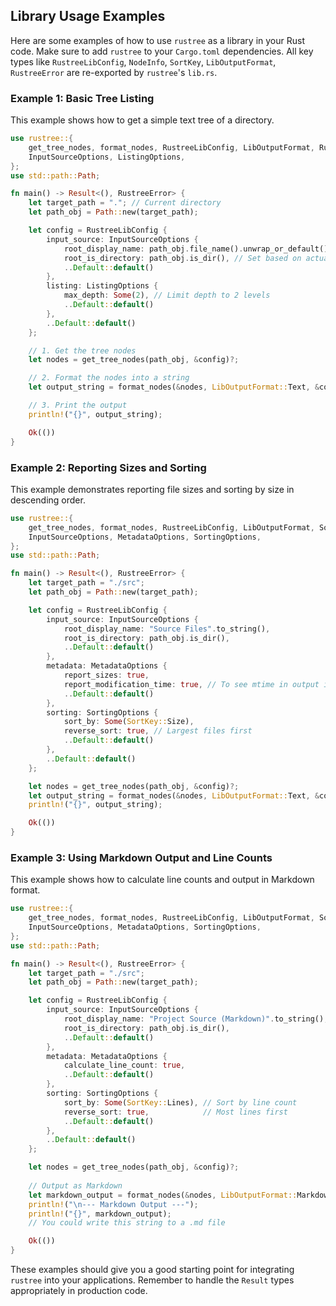 ## Library Usage Examples

Here are some examples of how to use `rustree` as a library in your Rust code.
Make sure to add `rustree` to your `Cargo.toml` dependencies.
All key types like `RustreeLibConfig`, `NodeInfo`, `SortKey`, `LibOutputFormat`, `RustreeError` are re-exported by `rustree`'s `lib.rs`.

### Example 1: Basic Tree Listing

This example shows how to get a simple text tree of a directory.

```rust
use rustree::{
    get_tree_nodes, format_nodes, RustreeLibConfig, LibOutputFormat, RustreeError,
    InputSourceOptions, ListingOptions,
};
use std::path::Path;

fn main() -> Result<(), RustreeError> {
    let target_path = "."; // Current directory
    let path_obj = Path::new(target_path);

    let config = RustreeLibConfig {
        input_source: InputSourceOptions {
            root_display_name: path_obj.file_name().unwrap_or_default().to_string_lossy().into_owned(),
            root_is_directory: path_obj.is_dir(), // Set based on actual path
            ..Default::default()
        },
        listing: ListingOptions {
            max_depth: Some(2), // Limit depth to 2 levels
            ..Default::default()
        },
        ..Default::default()
    };

    // 1. Get the tree nodes
    let nodes = get_tree_nodes(path_obj, &config)?;

    // 2. Format the nodes into a string
    let output_string = format_nodes(&nodes, LibOutputFormat::Text, &config)?;

    // 3. Print the output
    println!("{}", output_string);

    Ok(())
}
```

### Example 2: Reporting Sizes and Sorting

This example demonstrates reporting file sizes and sorting by size in descending order.

```rust
use rustree::{
    get_tree_nodes, format_nodes, RustreeLibConfig, LibOutputFormat, SortKey, RustreeError,
    InputSourceOptions, MetadataOptions, SortingOptions,
};
use std::path::Path;

fn main() -> Result<(), RustreeError> {
    let target_path = "./src";
    let path_obj = Path::new(target_path);

    let config = RustreeLibConfig {
        input_source: InputSourceOptions {
            root_display_name: "Source Files".to_string(),
            root_is_directory: path_obj.is_dir(),
            ..Default::default()
        },
        metadata: MetadataOptions {
            report_sizes: true,
            report_modification_time: true, // To see mtime in output if sorting by size
            ..Default::default()
        },
        sorting: SortingOptions {
            sort_by: Some(SortKey::Size),
            reverse_sort: true, // Largest files first
            ..Default::default()
        },
        ..Default::default()
    };

    let nodes = get_tree_nodes(path_obj, &config)?;
    let output_string = format_nodes(&nodes, LibOutputFormat::Text, &config)?;
    println!("{}", output_string);

    Ok(())
}

```

### Example 3: Using Markdown Output and Line Counts

This example shows how to calculate line counts and output in Markdown format.

```rust
use rustree::{
    get_tree_nodes, format_nodes, RustreeLibConfig, LibOutputFormat, SortKey, RustreeError,
    InputSourceOptions, MetadataOptions, SortingOptions,
};
use std::path::Path;

fn main() -> Result<(), RustreeError> {
    let target_path = "./src";
    let path_obj = Path::new(target_path);

    let config = RustreeLibConfig {
        input_source: InputSourceOptions {
            root_display_name: "Project Source (Markdown)".to_string(),
            root_is_directory: path_obj.is_dir(),
            ..Default::default()
        },
        metadata: MetadataOptions {
            calculate_line_count: true,
            ..Default::default()
        },
        sorting: SortingOptions {
            sort_by: Some(SortKey::Lines), // Sort by line count
            reverse_sort: true,            // Most lines first
            ..Default::default()
        },
        ..Default::default()
    };

    let nodes = get_tree_nodes(path_obj, &config)?;
    
    // Output as Markdown
    let markdown_output = format_nodes(&nodes, LibOutputFormat::Markdown, &config)?;
    println!("\n--- Markdown Output ---");
    println!("{}", markdown_output);
    // You could write this string to a .md file

    Ok(())
}
```

These examples should give you a good starting point for integrating `rustree` into your applications. Remember to handle the `Result` types appropriately in production code.